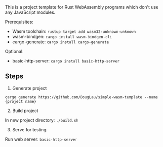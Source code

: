 This is a project template for Rust WebAssembly programs which don't use any
JavaScript modules.

Prerequisites:
- Wasm toolchain: `rustup target add wasm32-unknown-unknown`
- wasm-bindgen: `cargo install wasm-bindgen-cli`
- cargo-generate: `cargo install cargo-generate`

Optional:
- basic-http-server: `cargo install basic-http-server`

## Steps

1. Generate project

`cargo generate https://github.com/DougLau/simple-wasm-template --name {project name}`

2. Build project

In new project directory:
`./build.sh`

3. Serve for testing

Run web server:
`basic-http-server`
